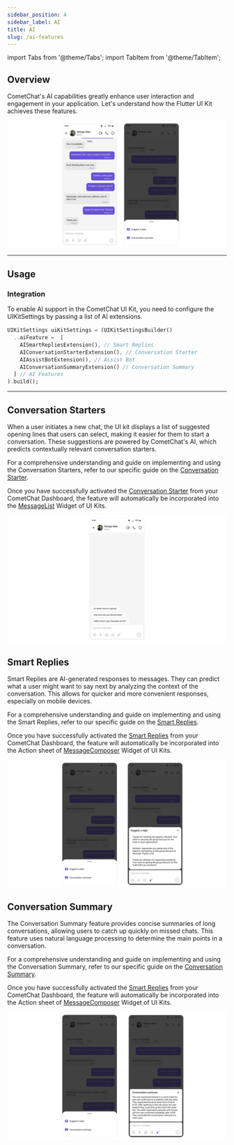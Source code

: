 ```yaml
---
sidebar_position: 4
sidebar_label: AI
title: AI
slug: /ai-features
---
```


import Tabs from '@theme/Tabs';
import TabItem from '@theme/TabItem';

## Overview

CometChat's AI capabilities greatly enhance user interaction and engagement in your application. Let's understand how the Flutter UI Kit achieves these features.

![](../assets/features/ai/ai_overview.png)

---

## Usage

### Integration

To enable AI support in the CometChat UI Kit, you need to configure the UIKitSettings by passing a list of AI extensions.

<Tabs>

<TabItem value="Dart" label="Dart">

```dart
UIKitSettings uiKitSettings = (UIKitSettingsBuilder()
  ..aiFeature =  [
    AISmartRepliesExtension(), // Smart Replies
    AIConversationStarterExtension(), // Conversation Starter
    AIAssistBotExtension(), // Assist Bot
    AIConversationSummaryExtension() // Conversation Summary
  ] // AI Features
).build();
```

</TabItem>

</Tabs>

---

## Conversation Starters

When a user initiates a new chat, the UI kit displays a list of suggested opening lines that users can select, making it easier for them to start a conversation. These suggestions are powered by CometChat's AI, which predicts contextually relevant conversation starters.

For a comprehensive understanding and guide on implementing and using the Conversation Starters, refer to our specific guide on the [Conversation Starter](/ai/conversation-starter).

Once you have successfully activated the [Conversation Starter](/ai/conversation-starter) from your CometChat Dashboard, the feature will automatically be incorporated into the [MessageList](/ui-kit/flutter/message-list) Widget of UI Kits.

![](../assets/features/ai/conversation_starter.png)

## Smart Replies

Smart Replies are AI-generated responses to messages. They can predict what a user might want to say next by analyzing the context of the conversation. This allows for quicker and more convenient responses, especially on mobile devices.

For a comprehensive understanding and guide on implementing and using the Smart Replies, refer to our specific guide on the [Smart Replies](/ai/smart-replies).

Once you have successfully activated the [Smart Replies](/ai/smart-replies) from your CometChat Dashboard, the feature will automatically be incorporated into the Action sheet of [MessageComposer](/ui-kit/flutter/message-composer) Widget of UI Kits.

![](../assets/features/ai/smart_reply.png)

## Conversation Summary

The Conversation Summary feature provides concise summaries of long conversations, allowing users to catch up quickly on missed chats. This feature uses natural language processing to determine the main points in a conversation.

For a comprehensive understanding and guide on implementing and using the Conversation Summary, refer to our specific guide on the [Conversation Summary](/ai/conversation-summary).

Once you have successfully activated the [Smart Replies](/ai/smart-replies) from your CometChat Dashboard, the feature will automatically be incorporated into the Action sheet of [MessageComposer](/ui-kit/flutter/message-composer) Widget of UI Kits.

![](../assets/features/ai/conversation_summary.png)
